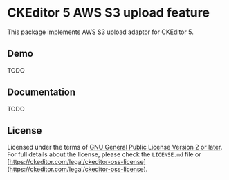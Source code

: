 CKEditor 5 AWS S3 upload feature
========================================

This package implements AWS S3 upload adaptor for CKEditor 5. 
## Demo

TODO

## Documentation

TODO

## License

Licensed under the terms of [GNU General Public License Version 2 or later](http://www.gnu.org/licenses/gpl.html). For full details about the license, please check the `LICENSE.md` file or [https://ckeditor.com/legal/ckeditor-oss-license](https://ckeditor.com/legal/ckeditor-oss-license).
